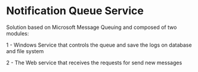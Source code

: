 # Notification Queue Service

Solution based on Microsoft Message Queuing and composed of two modules: 

1 - Windows Service that controls the queue and save the logs on database and file system

2 - The Web service that receives the requests for send new messages
